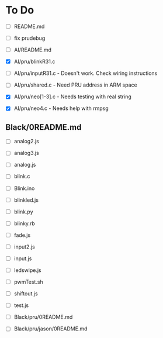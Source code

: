 # To Do

- [ ] README.md
- [ ] fix prudebug

- [ ] AI/README.md
- [x] AI/pru/blinkR31.c
- [ ] AI/pru/inputR31.c - Doesn't work.  Check wiring instructions
- [ ] AI/pru/shared.c - Need PRU address in ARM space
- [x] AI/pru/neo[1-3].c - Needs testing with real string
- [x] AI/pru/neo4.c - Needs help with rmpsg

## Black/0README.md
- [ ] analog2.js
- [ ] analog3.js
- [ ] analog.js
- [ ] blink.c
- [ ] Blink.ino
- [ ] blinkled.js
- [ ] blink.py
- [ ] blinky.rb
- [ ] fade.js
- [ ] input2.js
- [ ] input.js
- [ ] ledswipe.js
- [ ] pwmTest.sh
- [ ] shiftout.js
- [ ] test.js

- [ ] Black/pru/0README.md
- [ ] Black/pru/jason/0README.md